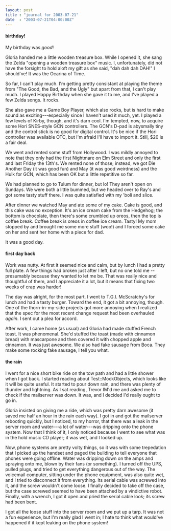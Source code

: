 ```yaml
---
layout: post
title : "journal for 2003-07-21"
date  : "2003-07-21T04:00:00Z"
---
```

<h4>birthday!</h4>My birthday was <em>good</em>!

Gloria handed me a little wooden treasure box.  While I opened it, she sang the Zelda "opening a wooden treasure box" music.  I, unfortunately, did not have the forsight to hold aloft my gift as she said, "dah dah dah DAH!"  I should've!  It was the Ocarina of Time.

So far, I can't play much.  I'm getting pretty consistant at playing the theme from "The Good, the Bad, and the Ugly" but apart from that, I can't play much. I played Happy Birthday when she gave it to me, and I've played a few Zelda songs.  It rocks.

She also gave me a Game Boy Player, which also rocks, but is hard to make sound as exciting---especially since I haven't used it much, yet.  I played a few levels of Kirby, though, and it's darn cool.  I'm tempted, now, to acquire some Hori SNES-style GCN controllers.  The GCN's D-pad is abysmally tiny and the control stick is no good for digital control.  It's be nice if the Hori controller was available OTC, but I'm afraid I'll have to import it.  Still, $20 is a fair deal.

We went and rented some stuff from Hollywood.  I was mildly annoyed to note that they only had the first Nightmare on Elm Street and only the first and last Friday the 13th's.  We rented none of those; instead, we got Die Another Day (it was good fun) and May (it was good weirdness) and the Hulk for GCN, which has been OK but a little repetitive so far.

We had planned to go to Tulum for dinner, but lo!  They aren't open on Sundays. We were both a little bummed, but we headed over to Ray's and got some tasty stuff there.  I was quite satisfied with my 'boli and slice.

After dinner we watched May and ate some of my cake.  Cake is good, and this cake was no exception.  It's an ice cream cake from the Hedgehog; the bottom is chocolate, then there's some crumbled up oreos, then the top is coffee break. Coffee break is oreos in coffee ice cream.  Tasty!  My mom stopped by and brought me some more stuff (woo!) and I forced some cake on her and sent her home with a piece for dad.

It was a good day.<h4>first day back</h4>Work was nutty.  At first it seemed nice and calm, but by lunch I had a pretty full plate.  A few things had broken just after I left, but no one told me -- presumably because they wanted to let me be.  That was really nice and thoughtful of them, and I appreciate it a lot, but it means that fixing two weeks of crap was harder!

The day was alright, for the most part.  I went to T.G.I. McScratchy's for lunch and had a tasty burger.  Toward the end, it got a bit annoying, though. One of the thorn-in-my-side projects got more annoying when I realized that the spec for the most recent change request had been overhauled <em>again</em>.  I sent out a plea for accord.

After work, I came home (as usual) and Gloria had made stuffed French toast. It was phenomenal.  She'd stuffed the toast (made with cinnamon bread) with mascarpone and then covered it with chopped apple and cinnamon.  It was just awesome.  We also had fake sausage from Boca.  They make some rocking fake sausage, I tell you what.<h4>the rain</h4>I went for a nice short bike ride on the tow path and had a little shower when I got back.  I started reading about Test::MockObjects, which looks like it will be quite useful.  It started to pour down rain, and there was plenty of thunder and lightning.  As I sat reading, Trevor IM'd me and asked me to check if the mailserver was down.  It was, and I decided I'd really ought to go in.

Gloria insisted on giving me a ride, which was pretty darn awesome (it saved me half an hour in the rain each way).  I got in and got the mailserver rebooting quickly, but I noticed, to my horror, that there was a leak in the server room and water---a lot of water---was dripping onto the phone system.  Now that I think of it, I only noticed because I went to see what was in the hold music CD player;  it was wet, and I looked up.

Now, phone systems are pretty volty things, so it was with some trepedation that I picked up the handset and paged the building to tell everyone that phones were going offline.  Water was dripping down on the amps and spraying onto me, blown by their fans (or something).  I turned off the UPS, pulled plugs, and tried to get everything dangerous out of the way.  The voicemail computer, sitting under the phone equipment, was also quite wet, and I tried to disconnect it from everything.  Its serial cable was screwed into it, and the screw wouldn't come loose.  I finally decided to take off the case, but the case screwed seemed to have been attached by a vindictive robot.  Finally, with a wrench, I got it open and pried the serial cable look; its screw had been bent.

I got all the loose stuff into the server room and we put up a tarp.  It was not a fun experience, but I'm really glad I went in;  I hate to think what would've happened if it kept leaking on the phone system!

